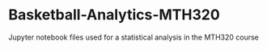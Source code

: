 # Basketball-Analytics-MTH320
Jupyter notebook files used for a statistical analysis in the MTH320 course
